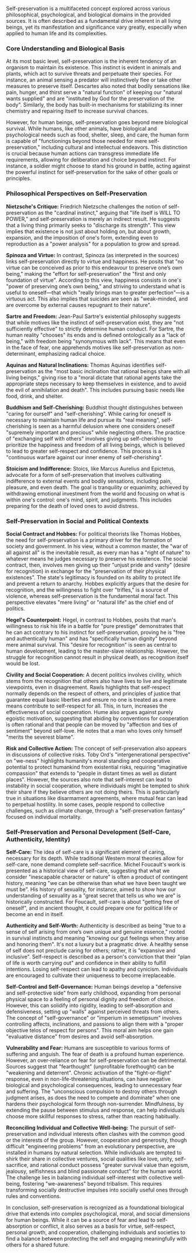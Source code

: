 Self-preservation is a multifaceted concept explored across various philosophical, psychological, and biological domains in the provided sources. It is often described as a fundamental drive inherent in all living beings, yet its manifestation and significance vary greatly, especially when applied to human life and its complexities.

### Core Understanding and Biological Basis

At its most basic level, self-preservation is the inherent tendency of an organism to maintain its existence. This instinct is evident in animals and plants, which act to survive threats and perpetuate their species. For instance, an animal sensing a predator will instinctively flee or take other measures to preserve itself. Descartes also noted that bodily sensations like pain, hunger, and thirst serve a "natural function" of keeping our "natural wants supplied" and are "instituted by God for the preservation of the body". Similarly, the body has built-in mechanisms for stabilizing its inner chemistry and repairing itself to increase survival chances.

However, for human beings, self-preservation goes beyond mere biological survival. While humans, like other animals, have biological and psychological needs such as food, shelter, sleep, and care, the human form is capable of "functionings beyond those needed for mere self-preservation," including cultural and intellectual endeavors. This distinction is crucial because human actions can transgress immediate life requirements, allowing for deliberation and choice beyond instinct. For instance, a soldier might choose to stand his ground in battle, acting against the powerful instinct for self-preservation for the sake of other goals or principles.

### Philosophical Perspectives on Self-Preservation

**Nietzsche's Critique:** Friedrich Nietzsche challenges the notion of self-preservation as the "cardinal instinct," arguing that "life itself is WILL TO POWER," and self-preservation is merely an indirect result. He suggests that a living thing primarily seeks to "discharge its strength". This view implies that existence is not just about holding on, but about growth, expansion, and the imposition of one's form, extending even to reproduction as a "power analysis" for a population to grow and spread.

**Spinoza and Virtue:** In contrast, Spinoza (as interpreted in the sources) links self-preservation directly to virtue and happiness. He posits that "no virtue can be conceived as prior to this endeavour to preserve one’s own being," making the "effort for self-preservation" the "first and only foundation of virtue". According to this view, happiness consists in one's "power of preserving one’s own being," and striving to understand what is useful to oneself—that which "really brings man to greater perfection"—is a virtuous act. This also implies that suicides are seen as "weak-minded, and are overcome by external causes repugnant to their nature".

**Sartre and Freedom:** Jean-Paul Sartre's existential philosophy suggests that while motives like the instinct of self-preservation exist, they are "not sufficiently effective" to strictly determine human conduct. For Sartre, the human reality "chooses" its ends and is defined ontologically as a "lack of being," with freedom being "synonymous with lack". This means that even in the face of fear, one apprehends motives like self-preservation as non-determinant, emphasizing radical choice.

**Aquinas and Natural Inclinations:** Thomas Aquinas identifies self-preservation as the "most basic inclination that rational beings share with all living beings," giving rise to a "moral dictate that rational agents take the appropriate steps necessary to keep themselves in existence, and to avoid the evil of annihilation and death". This includes pursuing basic needs like food, drink, and shelter.

**Buddhism and Self-Cherishing:** Buddhist thought distinguishes between "caring for ourself" and "self-cherishing". While caring for oneself is necessary to maintain human life and pursue its "real meaning", self-cherishing is seen as a harmful delusion where one considers oneself "supremely important and precious" while neglecting others. The practice of "exchanging self with others" involves giving up self-cherishing to prioritize the happiness and freedom of all living beings, which is believed to lead to greater self-respect and confidence. This process is a "continuous warfare against our inner enemy of self-cherishing".

**Stoicism and Indifference:** Stoics, like Marcus Aurelius and Epictetus, advocate for a form of self-preservation that involves cultivating indifference to external events and bodily sensations, including pain, pleasure, and even death. The goal is tranquility or equanimity, achieved by withdrawing emotional investment from the world and focusing on what is within one's control: one's mind, spirit, and judgments. This includes preparing for the death of loved ones to avoid distress.

### Self-Preservation in Social and Political Contexts

**Social Contract and Hobbes:** For political theorists like Thomas Hobbes, the need for self-preservation is a primary driver for the formation of society and government. In his view, without a common master, the "war of all against all" is the inevitable result, as every man has a "right of nature" to whatever means he judges necessary to preserve his existence. The social contract, then, involves men giving up their "unjust pride and vanity" (desire for recognition) in exchange for the "preservation of their physical existences". The state's legitimacy is founded on its ability to protect life and prevent a return to anarchy. Hobbes explicitly argues that the desire for recognition, and the willingness to fight over "trifles," is a source of violence, whereas self-preservation is the fundamental moral fact. This perspective elevates "mere living" or "natural life" as the chief end of politics.

**Hegel's Counterpoint:** Hegel, in contrast to Hobbes, posits that man's willingness to risk his life in a battle for "pure prestige" demonstrates that he can act contrary to his instinct for self-preservation, proving he is "free and authentically human" and has "specifically human dignity" beyond mere animal survival. This "desire for recognition" is seen as central to human development, leading to the master-slave relationship. However, the struggle for recognition cannot result in physical death, as recognition itself would be lost.

**Civility and Social Cooperation:** A decent politics involves civility, which stems from the recognition that others also have lives to live and legitimate viewpoints, even in disagreement. Rawls highlights that self-respect normally depends on the respect of others, and principles of justice that guarantee equal basic liberties and ensure no one is treated as a mere means contribute to self-respect for all. This, in turn, increases the effectiveness of social cooperation. Hume also argues against purely egoistic motivation, suggesting that abiding by conventions for cooperation is often rational and that people can be moved by "affection and ties of sentiment" beyond self-love. He notes that a man who loves only himself "merits the severest blame".

**Risk and Collective Action:** The concept of self-preservation also appears in discussions of collective risks. Toby Ord's "intergenerational perspective" on "we-ness" highlights humanity's moral standing and cooperative potential to protect humankind from existential risks, requiring "imaginative compassion" that extends to "people in distant times as well as distant places". However, the sources also note that self-interest can lead to instability in social cooperation, where individuals might be tempted to shirk their share if they believe others are not doing theirs. This is particularly true in situations like disarmament agreements, where mutual fear can lead to perpetual hostility. In some cases, people respond to collective challenges, such as climate change, through a "self-preservation fantasy" focused on individual mortality.

### Self-Preservation and Personal Development (Self-Care, Authenticity, Identity)

**Self-Care:** The idea of self-care is a significant element of caring, necessary for its depth. While traditional Western moral theories allow for self-care, none demand complete self-sacrifice. Michel Foucault's work is presented as a historical view of self-care, suggesting that what we consider "inescapable character or nature" is often a product of contingent history, meaning "we can be otherwise than what we have been taught we must be". His history of sexuality, for instance, aimed to show how our understanding of sexuality as a "great secret that tells us who we are" is historically constructed. For Foucault, self-care is about "getting free of oneself", and in ancient thought, it could prepare one for political life or become an end in itself.

**Authenticity and Self-Worth:** Authenticity is described as being "true to a sense of self arising from one’s own unique and genuine essence," rooted in survival instincts and meaning "knowing our gut feelings when they arise and honoring them". It's not a luxury but a pragmatic drive. A healthy sense of self does not preclude caring for others; rather, it is "expansive and inclusive". Self-respect is described as a person's conviction that their "plan of life is worth carrying out" and confidence in their ability to fulfill intentions. Losing self-respect can lead to apathy and cynicism. Individuals are encouraged to cultivate their uniqueness to become irreplaceable.

**Self-Control and Self-Governance:** Human beings develop a "defensive and self-protective side" from early childhood, expanding from personal physical space to a feeling of personal dignity and freedom of choice. However, this can solidify into rigidity, leading to self-absorption and defensiveness, setting up "walls" against perceived threats from others. The concept of "self-governance" or "imperium in semetipsum" involves controlling affects, inclinations, and passions to align them with a "proper objective telos of respect for persons". This moral aim helps one gain "evaluative distance" from desires and avoid self-absorption.

**Vulnerability and Fear:** Humans are susceptible to various forms of suffering and anguish. The fear of death is a profound human experience. However, an over-reliance on fear for self-preservation can be detrimental. Sources suggest that "fearthought" (unprofitable forethought) can be "weakening and deterrent". Chronic activation of the "fight-or-flight" response, even in non-life-threatening situations, can have negative biological and psychological consequences, leading to unnecessary fear and suffering. The "unconscious compulsion to destroy others through judgment arises, as does the need to compete and dominate" when one hardens their psychological form through non-surrender. Mindfulness, by extending the pause between stimulus and response, can help individuals choose more skillful responses to stress, rather than reacting habitually.

**Reconciling Individual and Collective Well-being:** The pursuit of self-preservation and individual interests often clashes with the common good or the interests of the group. However, cooperation and generosity, though difficult "engineering problems" from an evolutionary perspective, are installed in humans by natural selection. While individuals are tempted to shirk their share in collective ventures, social qualities like love, unity, self-sacrifice, and rational conduct possess "greater survival value than egoism, jealousy, selfishness and blind passionate conduct" for the human world. The challenge lies in balancing individual self-interest with collective well-being, fostering "we-awareness" beyond tribalism. This requires transforming socially destructive impulses into socially useful ones through rules and conventions.

In conclusion, self-preservation is recognized as a foundational biological drive that extends into complex psychological, moral, and social dimensions for human beings. While it can be a source of fear and lead to self-absorption or conflict, it also serves as a basis for virtue, self-respect, personal growth, and cooperation, challenging individuals and societies to find a balance between protecting the self and engaging meaningfully with others for a shared future.